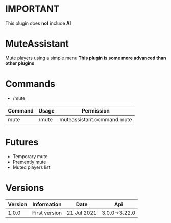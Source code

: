 # IMPORTANT
This plugin does **not** include **AI**

# MuteAssistant
Mute players using a simple menu
**This plugin is some more advanced than other plugins**

# Commands
- /mute

Command | Usage | Permission
------- | ----- | ----------
mute | /mute | muteassistant.command.mute

# Futures
- Temporary mute
- Premently mute
- Muted players list

# Versions
Version | Information | Date | Api
------- | ----------- | ---- | ---
1.0.0 | First version | 21 Jul 2021 | 3.0.0->3.22.0
